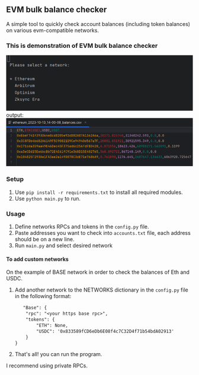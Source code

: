## EVM bulk balance checker
A simple tool to quickly check account balances (including token balances) on various evm-compatible networks. 

### This is demonstration of EVM bulk balance checker
![Inferface Demo](resources/demo.gif?raw=true "Interface Demo")
output:
![Output CSV](resources/output.png?raw=true "Output CSV")

### Setup
1. Use `pip install -r requirements.txt` to install all required modules.
2. Use `python main.py` to run.

### Usage
1. Define networks RPCs and tokens in the `config.py` file. 
2. Paste addresses you want to check into `accounts.txt` file, each address should be on a new line.
3. Run `main.py` and select desired network


#### To add custom networks
On the example of BASE network in order to check the balances of Eth and USDC.
1. Add another network to the NETWORKS dictionary in the `config.py` file in the following format:
    ```
       "Base": {
        "rpc": "<your https base rpc>",
        "tokens": {
            "ETH": None,
            "USDC": '0x833589fCD6eDb6E08f4c7C32D4f71b54bdA02913'
        }
    }
   ```
2. That's all! you can run the program.


I recommend using private RPCs.